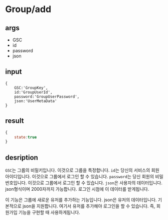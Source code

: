 # Group/add

## args

- GSC
- id
- password
- json

## input

```text
{
    GSC:'GroupKey',
    id:'GroupUserId',
    password:'GroupUserPassword',
    json:'UserMetaData'
}
```

## result

```JavaScript
{
    state:true
}
```

## desription

`GSC`는 그룹의 비밀키입니다. 이것으로 그룹을 특정합니다.
`id`는 당신의 서비스의 회원아이디입니다. 이것으로 그룹에서 로그인 할 수 있습니다.
`password`는 당신 회원의 비밀번호입니다. 이것으로 그룹에서 로그인 할 수 있습니다.
`json`은 사용자의 데이터입니다. json형식이며 2000자까지 가능합니다. 로그인 시점에 이 데이터를 받게됩니다.

이 기능은 그룹에 새로운 유저를 추가하는 기능입니다. json은 유저의 데이터입니다. 기본적으로 json을 지원합니다. 여기서 유저를 추가해야 로그인을 할 수 있습니다. 즉, 회원가입 기능을 구현할 때 사용하게됩니다.
